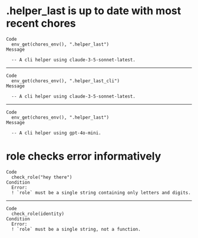 # .helper_last is up to date with most recent chores

    Code
      env_get(chores_env(), ".helper_last")
    Message
      
      -- A cli helper using claude-3-5-sonnet-latest. 

---

    Code
      env_get(chores_env(), ".helper_last_cli")
    Message
      
      -- A cli helper using claude-3-5-sonnet-latest. 

---

    Code
      env_get(chores_env(), ".helper_last")
    Message
      
      -- A cli helper using gpt-4o-mini. 

# role checks error informatively

    Code
      check_role("hey there")
    Condition
      Error:
      ! `role` must be a single string containing only letters and digits.

---

    Code
      check_role(identity)
    Condition
      Error:
      ! `role` must be a single string, not a function.

